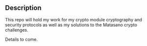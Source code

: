 ## Description

This repo will hold my work for my crypto module cryptography and security protocols as well as
my solutions to the Matasano crypto challenges.

Details to come.
